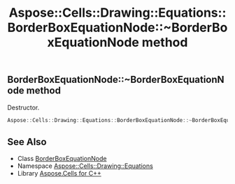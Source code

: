 ﻿---
title: Aspose::Cells::Drawing::Equations::BorderBoxEquationNode::~BorderBoxEquationNode method
linktitle: ~BorderBoxEquationNode
second_title: Aspose.Cells for C++ API Reference
description: 'Aspose::Cells::Drawing::Equations::BorderBoxEquationNode::~BorderBoxEquationNode method. Destructor in C++.'
type: docs
weight: 200
url: /cpp/aspose.cells.drawing.equations/borderboxequationnode/~borderboxequationnode/
---
## BorderBoxEquationNode::~BorderBoxEquationNode method


Destructor.

```cpp
Aspose::Cells::Drawing::Equations::BorderBoxEquationNode::~BorderBoxEquationNode()
```

## See Also

* Class [BorderBoxEquationNode](../)
* Namespace [Aspose::Cells::Drawing::Equations](../../)
* Library [Aspose.Cells for C++](../../../)
